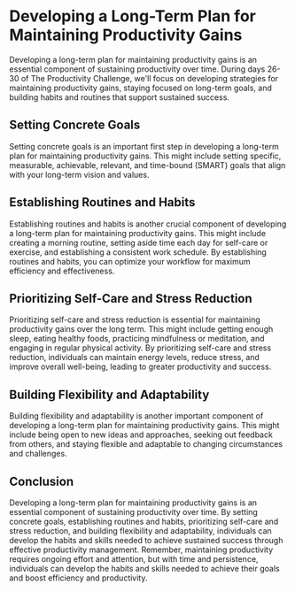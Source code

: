 Developing a Long-Term Plan for Maintaining Productivity Gains
============================================================================================================

Developing a long-term plan for maintaining productivity gains is an essential component of sustaining productivity over time. During days 26-30 of The Productivity Challenge, we'll focus on developing strategies for maintaining productivity gains, staying focused on long-term goals, and building habits and routines that support sustained success.

Setting Concrete Goals
----------------------

Setting concrete goals is an important first step in developing a long-term plan for maintaining productivity gains. This might include setting specific, measurable, achievable, relevant, and time-bound (SMART) goals that align with your long-term vision and values.

Establishing Routines and Habits
--------------------------------

Establishing routines and habits is another crucial component of developing a long-term plan for maintaining productivity gains. This might include creating a morning routine, setting aside time each day for self-care or exercise, and establishing a consistent work schedule. By establishing routines and habits, you can optimize your workflow for maximum efficiency and effectiveness.

Prioritizing Self-Care and Stress Reduction
-------------------------------------------

Prioritizing self-care and stress reduction is essential for maintaining productivity gains over the long term. This might include getting enough sleep, eating healthy foods, practicing mindfulness or meditation, and engaging in regular physical activity. By prioritizing self-care and stress reduction, individuals can maintain energy levels, reduce stress, and improve overall well-being, leading to greater productivity and success.

Building Flexibility and Adaptability
-------------------------------------

Building flexibility and adaptability is another important component of developing a long-term plan for maintaining productivity gains. This might include being open to new ideas and approaches, seeking out feedback from others, and staying flexible and adaptable to changing circumstances and challenges.

Conclusion
----------

Developing a long-term plan for maintaining productivity gains is an essential component of sustaining productivity over time. By setting concrete goals, establishing routines and habits, prioritizing self-care and stress reduction, and building flexibility and adaptability, individuals can develop the habits and skills needed to achieve sustained success through effective productivity management. Remember, maintaining productivity requires ongoing effort and attention, but with time and persistence, individuals can develop the habits and skills needed to achieve their goals and boost efficiency and productivity.


